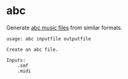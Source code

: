 # abc

Generate [abc music files](https://abcnotation.com/) from similar formats.

```
usage: abc inputfile outputfile

Create an abc file.

Inputs:
    .smf
    .midi

```

